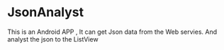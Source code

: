 # JsonAnalyst
This is an Android APP , It can get Json data from the Web servies. And analyst the json to the ListView
